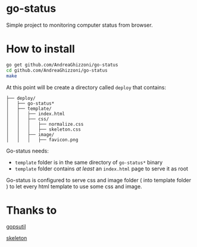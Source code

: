 # go-status
Simple project to monitoring computer status from browser.

# How to install
```bash
go get github.com/AndreaGhizzoni/go-status
cd github.com/AndreaGhizzoni/go-status
make
```

At this point will be create a directory called `deploy` that contains:
```
├── deploy/
│   ├── go-status*
│   ├── template/
│   │   ├── index.html
│   │   ├── css/
│   │   │   ├── normalize.css
│   │   │   ├── skeleton.css 
│   │   ├── image/
│   │   │   ├── favicon.png

```

Go-status needs:
- `template` folder is in the same directory of `go-status*` binary
- `template` folder contains *at least* an `index.html` page to serve it as root

Go-status is configured to serve css and image folder ( into template folder )
to let every html template to use some css and image.

# Thanks to
[gopsutil](https://github.com/shirou/gopsutil)

[skeleton](http://getskeleton.com/)
